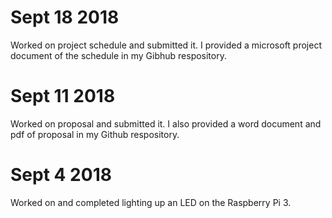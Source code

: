 



# Sept 18 2018
Worked on project schedule and submitted it. I provided a microsoft project document of the schedule in my Gibhub respository.

# Sept 11 2018

Worked on proposal and submitted it. I also provided a word document and pdf of proposal in my Github respository.

# Sept 4 2018
Worked on and completed lighting up an LED on the Raspberry Pi 3. 
